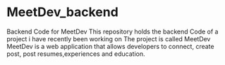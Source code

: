 # MeetDev_backend
Backend Code for MeetDev
This repository holds the backend Code of a project i have recently been working on
The project is called MeetDev
MeetDev is a web application that allows developers to connect, create post, post resumes,experiences and education.
